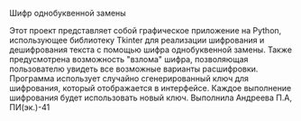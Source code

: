 Шифр однобуквенной замены

Этот проект представляет собой графическое приложение на Python, использующее библиотеку Tkinter для реализации шифрования и дешифрования текста с помощью шифра однобуквенной замены. 
Также предусмотрена возможность "взлома" шифра, позволяющая пользователю увидеть все возможные варианты расшифровки.
Программа использует случайно сгенерированный ключ для шифрования, который отображается в интерфейсе.
Каждое выполнение шифрования будет использовать новый ключ.
Выполнила Андреева П.А, ПИ(эк.)-41
